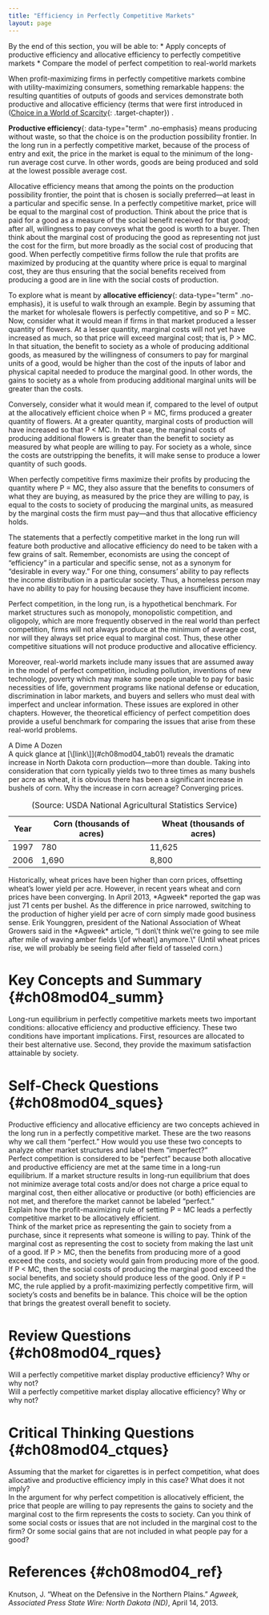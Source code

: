 ```yaml
---
title: "Efficiency in Perfectly Competitive Markets"
layout: page
---
```



<div data-type="abstract" markdown="1">
By the end of this section, you will be able to:
* Apply concepts of productive efficiency and allocative efficiency to perfectly competitive markets
* Compare the model of perfect competition to real-world markets

</div>

When profit-maximizing firms in perfectly competitive markets combine with utility-maximizing consumers, something remarkable happens: the resulting quantities of outputs of goods and services demonstrate both productive and allocative efficiency (terms that were first introduced in ([Choice in a World of Scarcity](/m48602){: .target-chapter}) .

**Productive efficiency**{: data-type="term" .no-emphasis} means producing without waste, so that the choice is on the production possibility frontier. In the long run in a perfectly competitive market, because of the process of entry and exit, the price in the market is equal to the minimum of the long-run average cost curve. In other words, goods are being produced and sold at the lowest possible average cost.

Allocative efficiency means that among the points on the production possibility frontier, the point that is chosen is socially preferred—at least in a particular and specific sense. In a perfectly competitive market, price will be equal to the marginal cost of production. Think about the price that is paid for a good as a measure of the social benefit received for that good; after all, willingness to pay conveys what the good is worth to a buyer. Then think about the marginal cost of producing the good as representing not just the cost for the firm, but more broadly as the social cost of producing that good. When perfectly competitive firms follow the rule that profits are maximized by producing at the quantity where price is equal to marginal cost, they are thus ensuring that the social benefits received from producing a good are in line with the social costs of production.

To explore what is meant by **allocative efficiency**{: data-type="term" .no-emphasis}, it is useful to walk through an example. Begin by assuming that the market for wholesale flowers is perfectly competitive, and so P = MC. Now, consider what it would mean if firms in that market produced a lesser quantity of flowers. At a lesser quantity, marginal costs will not yet have increased as much, so that price will exceed marginal cost; that is, P &gt; MC. In that situation, the benefit to society as a whole of producing additional goods, as measured by the willingness of consumers to pay for marginal units of a good, would be higher than the cost of the inputs of labor and physical capital needed to produce the marginal good. In other words, the gains to society as a whole from producing additional marginal units will be greater than the costs.

Conversely, consider what it would mean if, compared to the level of output at the allocatively efficient choice when P = MC, firms produced a greater quantity of flowers. At a greater quantity, marginal costs of production will have increased so that P &lt; MC. In that case, the marginal costs of producing additional flowers is greater than the benefit to society as measured by what people are willing to pay. For society as a whole, since the costs are outstripping the benefits, it will make sense to produce a lower quantity of such goods.

When perfectly competitive firms maximize their profits by producing the quantity where P = MC, they also assure that the benefits to consumers of what they are buying, as measured by the price they are willing to pay, is equal to the costs to society of producing the marginal units, as measured by the marginal costs the firm must pay—and thus that allocative efficiency holds.

The statements that a perfectly competitive market in the long run will feature both productive and allocative efficiency do need to be taken with a few grains of salt. Remember, economists are using the concept of “efficiency” in a particular and specific sense, not as a synonym for “desirable in every way.” For one thing, consumers’ ability to pay reflects the income distribution in a particular society. Thus, a homeless person may have no ability to pay for housing because they have insufficient income.

Perfect competition, in the long run, is a hypothetical benchmark. For market structures such as monopoly, monopolistic competition, and oligopoly, which are more frequently observed in the real world than perfect competition, firms will not always produce at the minimum of average cost, nor will they always set price equal to marginal cost. Thus, these other competitive situations will not produce productive and allocative efficiency.

Moreover, real-world markets include many issues that are assumed away in the model of perfect competition, including pollution, inventions of new technology, poverty which may make some people unable to pay for basic necessities of life, government programs like national defense or education, discrimination in labor markets, and buyers and sellers who must deal with imperfect and unclear information. These issues are explored in other chapters. However, the theoretical efficiency of perfect competition does provide a useful benchmark for comparing the issues that arise from these real-world problems.

<div data-type="note" id="ch08mod04_bringhome01" class="economics bringhome" data-label="" markdown="1">
<div data-type="title">
A Dime A Dozen
</div>
A quick glance at [\[link\]](#ch08mod04_tab01) reveals the dramatic increase in North Dakota corn production—more than double. Taking into consideration that corn typically yields two to three times as many bushels per acre as wheat, it is obvious there has been a significant increase in bushels of corn. Why the increase in corn acreage? Converging prices.

<table id="ch08mod04_tab01" summary="Table01"><caption>(Source: USDA National Agricultural Statistics Service)</caption><thead>
<tr>
<th>Year</th>
<th>Corn (thousands of acres)</th>
<th>Wheat (thousands of acres)</th>
</tr>
</thead><tbody>
<tr>
<td>1997</td>
<td>780</td>
<td>11,625</td>
</tr>
<tr>
<td>2006</td>
<td>1,690</td>
<td>8,800</td>
</tr>
</tbody></table>
Historically, wheat prices have been higher than corn prices, offsetting wheat’s lower yield per acre. However, in recent years wheat and corn prices have been converging. In April 2013, *Agweek* reported the gap was just 71 cents per bushel. As the difference in price narrowed, switching to the production of higher yield per acre of corn simply made good business sense. Erik Younggren, president of the National Association of Wheat Growers said in the *Agweek* article, “I don\'t think we\'re going to see mile after mile of waving amber fields \[of wheat\] anymore.\" (Until wheat prices rise, we will probably be seeing field after field of tasseled corn.)

</div>

# Key Concepts and Summary   {#ch08mod04_summ}

Long-run equilibrium in perfectly competitive markets meets two important conditions: allocative efficiency and productive efficiency. These two conditions have important implications. First, resources are allocated to their best alternative use. Second, they provide the maximum satisfaction attainable by society.

# Self-Check Questions   {#ch08mod04_sques}

<div data-type="exercise" id="ch08mod04_sques01">
<div data-type="problem" id="ch08mod04_sques01p" markdown="1">
Productive efficiency and allocative efficiency are two concepts achieved in the long run in a perfectly competitive market. These are the two reasons why we call them “perfect.” How would you use these two concepts to analyze other market structures and label them “imperfect?”

</div>
<div data-type="solution" id="ch08mod03_sques01s" markdown="1">
Perfect competition is considered to be “perfect” because both allocative and productive efficiency are met at the same time in a long-run equilibrium. If a market structure results in long-run equilibrium that does not minimize average total costs and/or does not charge a price equal to marginal cost, then either allocative or productive (or both) efficiencies are not met, and therefore the market cannot be labeled “perfect.”

</div>
</div>

<div data-type="exercise" id="ch08mod04_sques02">
<div data-type="problem" id="ch08mod04_sques02p" markdown="1">
Explain how the profit-maximizing rule of setting P = MC leads a perfectly competitive market to be allocatively efficient.

</div>
<div data-type="solution" id="ch08mod04_sques03s" markdown="1">
Think of the market price as representing the gain to society from a purchase, since it represents what someone is willing to pay. Think of the marginal cost as representing the cost to society from making the last unit of a good. If P &gt; MC, then the benefits from producing more of a good exceed the costs, and society would gain from producing more of the good. If P &lt; MC, then the social costs of producing the marginal good exceed the social benefits, and society should produce less of the good. Only if P = MC, the rule applied by a profit-maximizing perfectly competitive firm, will society’s costs and benefits be in balance. This choice will be the option that brings the greatest overall benefit to society.

</div>
</div>

# Review Questions   {#ch08mod04_rques}

<div data-type="exercise" id="ch08mod04_rques01">
<div data-type="problem" id="ch08mod04_rques01p" markdown="1">
Will a perfectly competitive market display productive efficiency? Why or why not?

</div>
</div>

<div data-type="exercise" id="ch08mod04_rques02">
<div data-type="problem" id="ch08mod04_rques02p" markdown="1">
Will a perfectly competitive market display allocative efficiency? Why or why not?

</div>
</div>

# Critical Thinking Questions   {#ch08mod04_ctques}

<div data-type="exercise" id="ch08mod04_ctques01">
<div data-type="problem" id="ch08mod04_ctques01p" markdown="1">
Assuming that the market for cigarettes is in perfect competition, what does allocative and productive efficiency imply in this case? What does it not imply?

</div>
</div>

<div data-type="exercise" id="ch08mod04_ctques02">
<div data-type="problem" id="ch08mod04_ctques02p" markdown="1">
In the argument for why perfect competition is allocatively efficient, the price that people are willing to pay represents the gains to society and the marginal cost to the firm represents the costs to society. Can you think of some social costs or issues that are not included in the marginal cost to the firm? Or some social gains that are not included in what people pay for a good?

</div>
</div>

# References   {#ch08mod04_ref}

Knutson, J. “Wheat on the Defensive in the Northern Plains.” *Agweek, Associated Press State Wire: North Dakota (ND)*, April 14, 2013.

